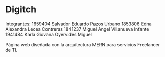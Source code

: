 # Digitch

Integrantes:
1659404 Salvador Eduardo Pazos Urbano
1853806 Edna Alexandra Lecea Contreras
1841237 Miguel Angel Villanueva Infante
1941484 Karla Giovana Oyervides Miguel

Página web diseñada con la arquitectura MERN para servicios Freelancer de TI. 
